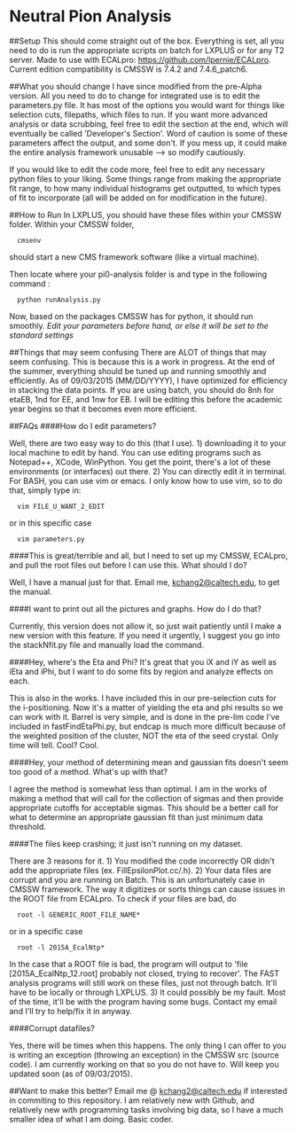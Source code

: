 # Neutral Pion Analysis

##Setup
This should come straight out of the box. Everything is set, all you need to do is run the appropriate scripts on
batch for LXPLUS or for any T2 server.
Made to use with ECALpro: https://github.com/lpernie/ECALpro. Current edition compatibility is CMSSW is 7.4.2 and 7.4.6_patch6.

##What you should change
I have since modified from the pre-Alpha version. All you need to do to change for integrated use is to edit the parameters.py file. It has most of the options you would want for things like selection cuts, filepaths, which files to run. If you want more advanced analysis or data scrubbing, feel free to edit the section at the end, which will eventually be called 'Developer's Section'. Word of caution is some of these parameters affect the output, and some don't. If you mess up, it could make the entire analysis framework unusable --> so modify cautiously. 

If you would like to edit the code more, feel free to edit any necessary python files to your liking. Some things range from making the appropriate fit range, to how many individual histograms get outputted, to which types of fit to incorporate (all will be added on for modification in the future).

##How to Run
In LXPLUS, you should have these files within your CMSSW folder. Within your CMSSW folder, 
```
  cmsenv
```
should start a new CMS framework software (like a virtual machine). 

Then locate where your pi0-analysis folder is and type in the following command :
```
  python runAnalysis.py
```
Now, based on the packages CMSSW has for python, it should run smoothly. *Edit your parameters before hand, or else it will be set to the standard settings*

##Things that may seem confusing
There are ALOT of things that may seem confusing. This is because this is a work in progress. At the end of the 
summer, everything should be tuned up and running smoothly and efficiently. As of 09/03/2015 (MM/DD/YYYY), I have optimized for efficiency in stacking the data points. If you are using batch, you should do 8nh for etaEB, 1nd for EE, and 1nw for EB. I will be editing this before the academic year begins so that it becomes even more efficient.

##FAQs
####How do I edit parameters?

Well, there are two easy way to do this (that I use). 1) downloading it to your local machine to edit by hand. You can use editing programs such as Notepad++, XCode, WinPython. You get the point, there's a lot of these environments (or interfaces) out there. 2) You can directly edit it in terminal. For BASH, you can use vim or emacs. I only know how to use vim, so to do that, simply type in:
```
  vim FILE_U_WANT_2_EDIT
```
  or in this specific case
```
  vim parameters.py
```
####This is great/terrible and all, but I need to set up my CMSSW, ECALpro, and pull the root files out before I can use this. What should I do?

Well, I have a manual just for that. Email me, kchang2@caltech.edu, to get the manual.

####I want to print out all the pictures and graphs. How do I do that?

Currently, this version does not allow it, so just wait patiently until I make a new version with this feature. If you need it urgently, I suggest you go into the stackNfit.py file and manually load the command.

####Hey, where's the Eta and Phi? It's great that you iX and iY as well as iEta and iPhi, but I want to do some fits by region and analyze effects on each.

This is also in the works. I have included this in our pre-selection cuts for the i-positioning. Now it's a matter of yielding the eta and phi results so we can work with it. Barrel is very simple, and is done in the pre-lim code I've included in fastFindEtaPhi.py, but endcap is much more difficult because of the weighted position of the cluster, NOT the eta of the seed crystal. Only time will tell. Cool? Cool.

####Hey, your method of determining mean and gaussian fits doesn't seem too good of a method. What's up with that?

I agree the method is somewhat less than optimal. I am in the works of making a method that will call for the collection of sigmas and then provide appropriate cutoffs for acceptable sigmas. This should be a better call for what to determine an appropriate gaussian fit than just minimum data threshold.

####The files keep crashing; it just isn't running on my dataset.

There are 3 reasons for it. 1) You modified the code incorrectly OR didn't add the appropriate files (ex. FillEpsilonPlot.cc/.h). 2) Your data files are corrupt and you are running on Batch. This is an unfortunately case in CMSSW framework. The way it digitizes or sorts things can cause issues in the ROOT file from ECALpro. To check if your files are bad, do
```
  root -l GENERIC_ROOT_FILE_NAME*
```
or in a specific case
```
  root -l 2015A_EcalNtp*
```
In the case that a ROOT file is bad, the program will output to 'file [2015A_EcalNtp_12.root] probably not closed, trying to recover'. The FAST analysis programs will still work on these files, just not through batch. It'll have to be locally or through LXPLUS.
3) It could possibly be my fault. Most of the time, it'll be with the program having some bugs. Contact my email and I'll try to help/fix it in anyway.

####Corrupt datafiles?

Yes, there will be times when this happens. The only thing I can offer to you is writing an exception (throwing an exception) in the CMSSW src (source code). I am currently working on that so you do not have to. Will keep you updated soon (as of 09/03/2015).

##Want to make this better?
Email me @ kchang2@caltech.edu if interested in commiting to this repository. I am relatively new with Github, and relatively new with programming tasks involving big data, so I have a much smaller idea of what I am doing. Basic coder.
